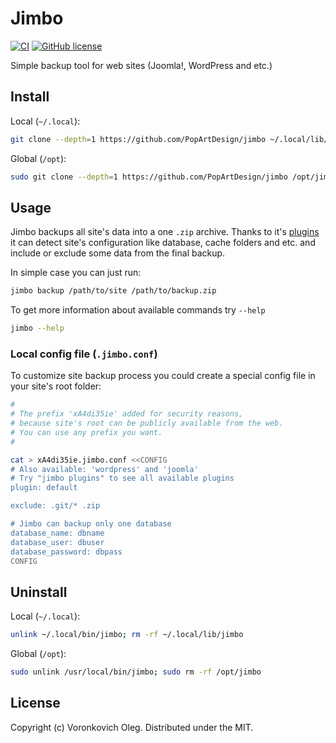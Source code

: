 # Jimbo

[![CI](https://github.com/PopArtDesign/jimbo/actions/workflows/ci.yaml/badge.svg)](https://github.com/PopArtDesign/jimbo/actions/workflows/ci.yaml)
[![GitHub license](https://img.shields.io/github/license/PopArtDesign/jimbo)](https://github.com/PopArtDesign/jimbo/blob/main/LICENSE)

Simple backup tool for web sites (Joomla!, WordPress and etc.)

## Install

Local (`~/.local`):

```sh
git clone --depth=1 https://github.com/PopArtDesign/jimbo ~/.local/lib/jimbo && ln -s ~/.local/lib/jimbo/bin/jimbo ~/.local/bin/jimbo
```

Global (`/opt`):

```sh
sudo git clone --depth=1 https://github.com/PopArtDesign/jimbo /opt/jimbo && sudo ln -s /opt/jimbo/bin/jimbo /usr/local/bin/jimbo
```

## Usage

Jimbo backups all site's data into a one `.zip` archive. Thanks to it's [plugins](./plugin) it can detect site's configuration like database, cache folders and etc. and include or exclude some data from the final backup.

In simple case you can just run:

```sh
jimbo backup /path/to/site /path/to/backup.zip
```

To get more information about available commands try `--help`

```sh
jimbo --help
```

### Local config file (`.jimbo.conf`)

To customize site backup process you could create a special config file in your site's root folder:

```sh
#
# The prefix 'xA4di35ie' added for security reasons, 
# because site's root can be publicly available from the web.
# You can use any prefix you want.
#

cat > xA4di35ie.jimbo.conf <<CONFIG
# Also available: 'wordpress' and 'joomla'
# Try "jimbo plugins" to see all available plugins
plugin: default

exclude: .git/* .zip

# Jimbo can backup only one database
database_name: dbname
database_user: dbuser
database_password: dbpass
CONFIG
```

## Uninstall

Local (`~/.local`):

```sh
unlink ~/.local/bin/jimbo; rm -rf ~/.local/lib/jimbo
```

Global (`/opt`):

```sh
sudo unlink /usr/local/bin/jimbo; sudo rm -rf /opt/jimbo
```

## License

Copyright (c) Voronkovich Oleg. Distributed under the MIT.
